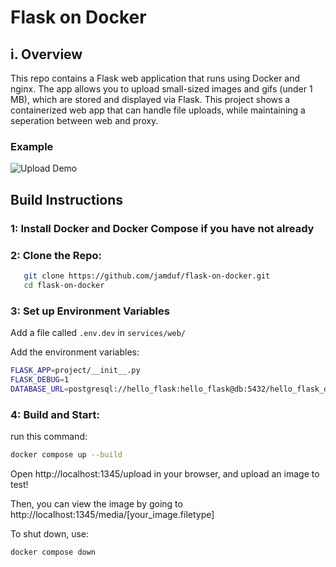 # Flask on Docker

## i. Overview
This repo contains a Flask web application that runs using Docker and nginx. The app allows you to upload small-sized images and gifs (under 1 MB), which are stored and displayed via Flask. This project shows a containerized web app that can handle file uploads, while maintaining a seperation between web and proxy.

### Example
![Upload Demo](flaskdockerexample.gif)  

## Build Instructions
### 1: Install Docker and Docker Compose if you have not already

### 2: Clone the Repo:
```sh
   git clone https://github.com/jamduf/flask-on-docker.git
   cd flask-on-docker
```
### 3: Set up Environment Variables
Add a file called `.env.dev` in `services/web/`

Add the environment variables:
```sh
FLASK_APP=project/__init__.py
FLASK_DEBUG=1
DATABASE_URL=postgresql://hello_flask:hello_flask@db:5432/hello_flask_dev
```

### 4: Build and Start:
run this command: 
```sh
docker compose up --build
```

Open http://localhost:1345/upload in your browser, and upload an image to test!

Then, you can view the image by going to http://localhost:1345/media/[your_image.filetype]

To shut down, use:
```sh
docker compose down
```
